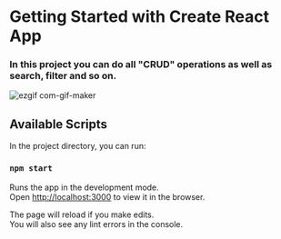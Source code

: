 # Getting Started with Create React App



### In this project you can do all "CRUD" operations as well as search, filter and so on.

![ezgif com-gif-maker](https://user-images.githubusercontent.com/44974863/99693474-7324fa00-2a9c-11eb-9390-f064733078a7.gif)


## Available Scripts

In the project directory, you can run:

### `npm start`

Runs the app in the development mode.\
Open [http://localhost:3000](http://localhost:3000) to view it in the browser.

The page will reload if you make edits.\
You will also see any lint errors in the console.

